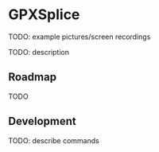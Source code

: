 # GPXSplice

TODO: example pictures/screen recordings

TODO: description

## Roadmap

TODO

## Development

TODO: describe commands
